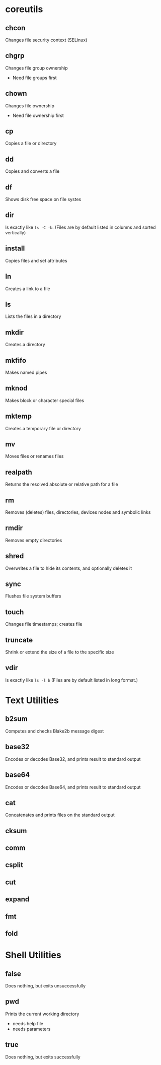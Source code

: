 # coreutils

## chcon

Changes file security context (SELinux)

## chgrp

Changes file group ownership

- Need file groups first

## chown

Changes file ownership

- Need file ownership first

## cp

Copies a file or directory

## dd

Copies and converts a file

## df

Shows disk free space on file systes

## dir

Is exactly like `ls -C -b`. (Files are by default listed in columns and sorted vertically)

## install

Copies files and set attributes

## ln

Creates a link to a file

## ls

Lists the files in a directory

## mkdir

Creates a directory

## mkfifo

Makes named pipes

## mknod

Makes block or character special files

## mktemp

Creates a temporary file or directory

## mv

Moves files or renames files

## realpath

Returns the resolved absolute or relative path for a file

## rm

Removes (deletes) files, directories, devices nodes and symbolic links

## rmdir

Removes empty directories

## shred

Overwrites a file to hide its contents, and optionally deletes it

## sync

Flushes file system buffers

## touch

Changes file timestamps; creates file

## truncate

Shrink or extend the size of a file to the specific size

## vdir

Is exactly like `ls -l b` (Files are by default listed in long format.)

# Text Utilities

## b2sum

Computes and checks Blake2b message digest

## base32

Encodes or decodes Base32, and prints result to standard output

## base64

Encodes or decodes Base64, and prints result to standard output

## cat

Concatenates and prints files on the standard output

## cksum

## comm

## csplit

## cut

## expand

## fmt

## fold

# Shell Utilities

## false

Does nothing, but exits unsuccessfully

## pwd

Prints the current working directory

- needs help file
- needs parameters

## true

Does nothing, but exits successfully